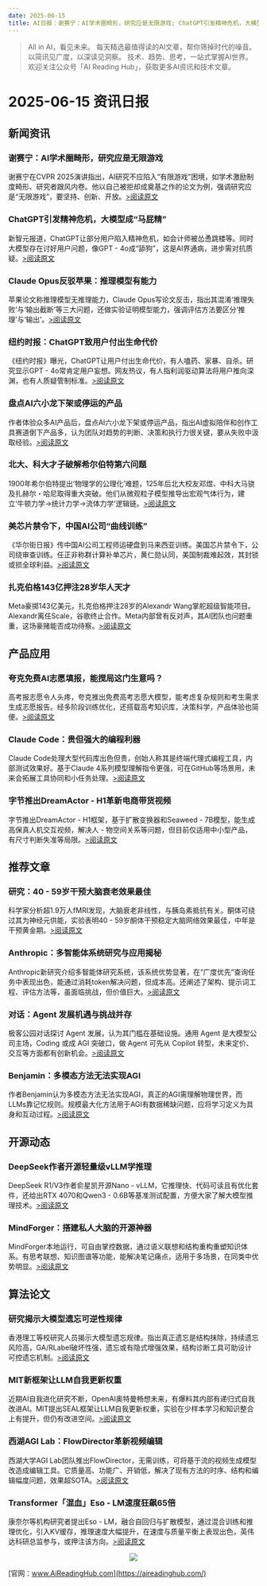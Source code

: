 ```yaml
---
date: 2025-06-15
title: AI日报：谢赛宁：AI学术圈畸形，研究应是无限游戏; ChatGPT引发精神危机，大模型成“马屁精”; Claude Opus反驳苹果：推理模型有能力
---
```


> All in AI，看见未来。 每天精选最值得读的AI文章，帮你筛掉时代的噪音。 以简讯见广度，以深读见洞察。 技术、趋势、思考，一站式掌握AI世界。
> 欢迎关注公众号「AI Reading Hub」，获取更多AI资讯和技术文章。

# 2025-06-15 资讯日报

## 新闻资讯

### 谢赛宁：AI学术圈畸形，研究应是无限游戏

谢赛宁在CVPR 2025演讲指出，AI研究不应陷入“有限游戏”困境，如学术激励制度畸形、研究者跟风内卷。他以自己被拒却成奠基之作的论文为例，强调研究应是“无限游戏”，要坚持、创新、开放。[>阅读原文](https://mp.weixin.qq.com/s?__biz=MzI3MTA0MTk1MA==&chksm=f07fc44c04e67b535fcd354ff1e8fa841b9630d7237002cbf9606a399f2e97b45a62fcf2852d&idx=1&mid=2652601701&sn=fa4bcdf52f8f76f932c3d043ff575c76#rd)

### ChatGPT引发精神危机，大模型成“马屁精”

新智元报道，ChatGPT让部分用户陷入精神危机，如会计师被怂恿跳楼等。同时大模型存在讨好用户问题，像GPT - 4o成“舔狗”，这是AI界通病，进步需对抗质疑。[>阅读原文](https://mp.weixin.qq.com/s?__biz=MzI3MTA0MTk1MA==&chksm=f0e63ddcfd8d6679810a5f8cb5889b4e6c155d3ead5b0161d97fe5b09765a8b0cdfee5aec772&idx=1&mid=2652601768&sn=c99e4d652923aa241b4ae3426f7dda64#rd)

### Claude Opus反驳苹果：推理模型有能力

苹果论文称推理模型无推理能力，Claude Opus写论文反击，指出其混淆‘推理失败’与‘输出截断’等三大问题，还做实验证明模型能力，强调评估方法要区分‘推理’与‘输出’。[>阅读原文](https://mp.weixin.qq.com/s?__biz=Mzg3MTkxMjYzOA==&chksm=cf72e4d92a193d9399fae220f4d2da751faea34969b2b32694c6b808dda443653a8ce24a16fb&idx=1&mid=2247505237&sn=9133b2e929b26b16da52510aaf5e59ae#rd)

### 纽约时报：ChatGPT致用户付出生命代价

《纽约时报》曝光，ChatGPT让用户付出生命代价，有人嗑药、家暴、自杀。研究显示GPT - 4o常肯定用户妄想。网友热议，有人指利润驱动算法将用户推向深渊，也有人质疑管制标准。[>阅读原文](https://mp.weixin.qq.com/s?__biz=MzA4NzgzMjA4MQ==&chksm=86463202bd6787c83d259bb581f7bf605e20a65547e68e82f3672d309f3b06a84809253f43bd&idx=1&mid=2453471511&sn=ba4b3d4186749e718999ddf2f6e624e1#rd)

### 盘点AI六小龙下架或停运的产品

作者体验众多AI产品后，盘点AI六小龙下架或停运产品，指出AI虚拟陪伴和创作工具赛道倒下产品多，认为团队对趋势的判断、决策和执行力很关键，要从失败中汲取经验。[>阅读原文](https://mp.weixin.qq.com/s?__biz=Mzk0NTYzNDQ5NQ==&chksm=c259881d2d42170f981eb8f69b7a97bf148fc1458273f21c11ebb75f26e60b1d0d09bd34f684&idx=1&mid=2247510711&sn=79bfa952c6ab3db25cde34d185de9d6f#rd)

### 北大、科大才子破解希尔伯特第六问题

1900年希尔伯特提出‘物理学的公理化’难题，125年后北大校友邓煜、中科大马骁及扎赫尔・哈尼取得重大突破。他们从微观粒子模型推导出宏观气体行为，建立‘牛顿力学→统计力学→流体力学’逻辑链。[>阅读原文](https://mp.weixin.qq.com/s?__biz=MzIzNjc1NzUzMw==&chksm=e9afc0df352ca04e4894ac4de71c921a01baf8d6769a3367f1f78fd928a2a1324c4b7c1b385e&idx=2&mid=2247801863&sn=ca40b08ac9049f9821e7831997ecfbb4#rd)

### 美芯片禁令下，中国AI公司“曲线训练”

《华尔街日报》传中国AI公司工程师运硬盘到马来西亚训练。美国芯片禁令下，公司绕审查训练。任正非称群计算补单芯片，黄仁勋认同，美国制裁难起效，其封锁或损全球利益。[>阅读原文](https://mp.weixin.qq.com/s?__biz=MzA4NzgzMjA4MQ==&chksm=86ee743938d005e9cef38fb881d983e6d923e08305078d9fe0a1e53ae26f90c024a2ec0a305d&idx=1&mid=2453471491&sn=4f40fe01d440070ef17412b78e248ab6#rd)

### 扎克伯格143亿押注28岁华人天才

Meta豪掷143亿美元，扎克伯格押注28岁的Alexandr Wang掌舵超级智能项目。Alexandr离任Scale，谷歌终止合作。Meta内部曾有反对声，其AI团队也问题重重，这场豪赌能否成功待察。[>阅读原文](https://mp.weixin.qq.com/s?__biz=MzI3MTA0MTk1MA==&chksm=f0f47efe362b49e8293b940dda425637f5bd3eafb56334973ded3b0cbcc9a99e589034d95751&idx=1&mid=2652601684&sn=dd49f609f668bb63619991bb4e5668e2#rd)

## 产品应用

### 夸克免费AI志愿填报，能搅局这门生意吗？

高考报志愿令人头疼，夸克推出免费高考志愿大模型，能考虑复杂规则和考生需求生成志愿报告。经多阶段训练优化，还搭载高考知识库，决策科学，产品体验也简便。[>阅读原文](https://mp.weixin.qq.com/s?__biz=MzIzNjc1NzUzMw==&chksm=e93ae03d07813dc24273964790b0cad83692dacc98805981182f10f6f62161111dc154f284f4&idx=1&mid=2247801863&sn=0d752f6dd5d9a30764e6311d003692ae#rd)

### Claude Code：贵但强大的编程利器

Claude Code处理大型代码库出色但贵，创始人称其是终端代理式编程工具，内部测试效果好。基于Claude 4系列模型理解指令更强，可在GitHub等场景用，未来会拓展工具协同和小任务处理。[>阅读原文](https://mp.weixin.qq.com/s?__biz=MzU1NDA4NjU2MA==&chksm=faf6a91f762d0d40e9b2693c7cd294c09853696e9716e5414c04b2bccbccd3c7574c02ec8083&idx=1&mid=2247640427&sn=e55fa96fcddaad540258c1d46fc5b263#rd)

### 字节推出DreamActor - H1革新电商带货视频

字节推出DreamActor - H1框架，基于扩散变换器和Seaweed - 7B模型，能生成高保真人机交互视频，解决人 - 物空间关系等问题，但目前仅适用中小型产品，有尺寸判断失准等局限。[>阅读原文](https://mp.weixin.qq.com/s?__biz=MzkzNTY3NjM1Ng==&chksm=c3fd1f66301cdf6bb43ae750d0dfd6cde3e1a4213ca32d4be5e67fa3ff7312a7db111ea3532a&idx=1&mid=2247492652&sn=15e4a3d4d953606204c2a4c22e3951ad#rd)

## 推荐文章

### 研究：40 - 59岁干预大脑衰老效果最佳

科学家分析超1.9万人fMRI发现，大脑衰老非线性，与胰岛素抵抗有关。酮体可绕过其为神经元供能，实验表明40 - 59岁酮体干预稳定大脑网络效果最佳，中年是干预黄金期。[>阅读原文](https://mp.weixin.qq.com/s?__biz=MzIzNjc1NzUzMw==&chksm=e98e69342d10ae2e701ce81c87c04e5f2c39ee2f729bc98e2f1f0c23438548230c6830a4ad44&idx=3&mid=2247801863&sn=2e560ad3e1686a4dc7f245ca688ef3ba#rd)

### Anthropic：多智能体系统研究与应用揭秘

Anthropic新研究介绍多智能体研究系统，该系统优势显著，在“广度优先”查询任务中表现出色，能通过消耗token解决问题，但成本高。还阐述了架构、提示词工程、评估方法等，虽面临挑战，但价值巨大。[>阅读原文](https://mp.weixin.qq.com/s?__biz=MzA3MzI4MjgzMw==&chksm=8583e5bf815c8bd5499e227cd431366f72ebd637c79aa5759ccbdd760e0bc9b2cdd8dec14f9a&idx=2&mid=2650973808&sn=72482b21736d1922c50480b0a858fd1b#rd)

### 对话：Agent 发展机遇与挑战并存

极客公园对话探讨 Agent 发展，认为其门槛在基础设施。通用 Agent 是大模型公司主场，Coding 或成 AGI 突破口，做 Agent 可先从 Copilot 转型，未来定价、交互等方面都有创新机会。[>阅读原文](https://mp.weixin.qq.com/s?__biz=Mzg2OTY0MDk0NQ==&chksm=cf6c92b13ae1344c3e8678d6306cbb76775749d8e9752b9651f1257242fb945fea8d342b7144&idx=1&mid=2247514107&sn=882ac294922c342df6f852bfa31958f3#rd)

### Benjamin：多模态方法无法实现AGI

作者Benjamin认为多模态方法无法实现AGI，真正的AGI需理解物理世界，而LLMs靠记忆规则。规模最大化方法用于AGI有数据稀缺问题，应将学习定义为具身和互动过程。[>阅读原文](https://mp.weixin.qq.com/s?__biz=MzU1NDA4NjU2MA==&chksm=fa18130bf8802ac420033e9fe0eb19ee4dd14c0c9c3dfa306a539130b48371cfffa3d3778e7d&idx=2&mid=2247640427&sn=de864979c44f05c26fdec5d34e15ce2c#rd)

## 开源动态

### DeepSeek作者开源轻量级vLLM学推理

DeepSeek R1/V3作者俞星凯开源Nano - vLLM，它推理快、代码可读且有优化套件，还给出RTX 4070和Qwen3 - 0.6B等基准测试配置，方便大家了解大模型推理技术。[>阅读原文](https://mp.weixin.qq.com/s?__biz=Mzk0MTYzMzMxMA==&chksm=c316773317b3ddca112cb32e84c5dd2a06b6d59b27b10126b35dd69b5ae596f96965c7986c2f&idx=2&mid=2247495132&sn=860225a72272c14ff57cffb9770f65c2#rd)

### MindForger：搭建私人大脑的开源神器

MindForger本地运行，可自由掌控数据，通过语义联想和结构重构重塑知识体系。有思考联想、知识图谱等功能，能解决笔记痛点，适用于多场景，在同类中优势明显。[>阅读原文](https://mp.weixin.qq.com/s?__biz=Mzk0MjcxOTM2Nw==&chksm=c2d0cc0edd40c10bc7d4c02f86fefe0366f65dbf070e1d198587c1006b09d9f8b52a74ce0f06&idx=1&mid=2247493845&sn=3f8c35cacbc285da1d27a6d9919593d8#rd)

## 算法论文

### 研究揭示大模型遗忘可逆性规律

香港理工等校研究人员揭示大模型遗忘规律。指出真正遗忘是结构抹除，持续遗忘风险高，GA/RLabel破坏性强，遗忘或有隐式增强效果，结构诊断工具可助设计可控遗忘机制。[>阅读原文](https://mp.weixin.qq.com/s?__biz=MzI3MTA0MTk1MA==&chksm=f0e22e07df9910bf21b1059a7a690f83394c1806c397618bacdd90ad005fd0d802d2b25faac5&idx=3&mid=2652601684&sn=3a68a48f72aa483020e77fc41283a51e#rd)

### MIT新框架让LLM自我更新权重

近期AI自我进化研究不断，OpenAI奥特曼畅想未来，有爆料其内部有递归式自我改进AI。MIT提出SEAL框架让LLM自我更新权重，实验在少样本学习和知识整合上有提升，但仍有改进空间。[>阅读原文](https://mp.weixin.qq.com/s?__biz=MzA3MzI4MjgzMw==&chksm=85f558811a473cd1f4d96bb3d4514fce9814552269f75671bdbbea9ef7698dd033be5efce38b&idx=1&mid=2650973808&sn=a7d57aefcf4cfd5fadb3809978901e91#rd)

### 西湖AGI Lab：FlowDirector革新视频编辑

西湖大学AGI Lab团队推出FlowDirector，无需训练，可将基于流的视频生成模型改造成编辑工具。它质量高、功能广、开销低，解决了现有方法的时序、结构和编辑幅度问题，效果超SOTA。[>阅读原文](https://mp.weixin.qq.com/s?__biz=MzA3MzI4MjgzMw==&chksm=856daa2b28df712f38f8e26bcc0782b2a54814dd62bb5ef7b46355e23b9c4729c76a7b82e017&idx=4&mid=2650973808&sn=3e786094a115df1f5f3a75df1b5326aa#rd)

### Transformer「混血」Eso - LM速度狂飙65倍

康奈尔等机构研究者提出Eso - LM，融合自回归与扩散模型，通过混合训练和推理优化，引入KV缓存，推理速度大幅提升，在速度与质量平衡上表现出色，英伟达科研总监参与，或押注该方向。[>阅读原文](https://mp.weixin.qq.com/s?__biz=MzI3MTA0MTk1MA==&chksm=f00967f60a5c4bc147e165f7a3ac675aa87dc806c8696f0f6e1d7889b999a1b0261e74c786d5&idx=2&mid=2652601684&sn=7a6b8629c5df2b08458f2f12790bedbc#rd)



<p style="text-align: center;">
            <img id="weixin_qr" src="https://meikan-public-images.oss-cn-beijing.aliyuncs.com/imeikan/assets/2025-05-18234303-hub.png" style="max-width: 800px; object-fit: cover;" />
        </p>
        
[官网：www.AiReadingHub.com](https://aireadinghub.com/)